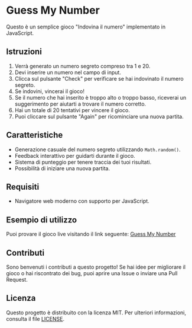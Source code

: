# Guess My Number

Questo è un semplice gioco "Indovina il numero" implementato in JavaScript.

## Istruzioni

1. Verrà generato un numero segreto compreso tra 1 e 20.
2. Devi inserire un numero nel campo di input.
3. Clicca sul pulsante "Check" per verificare se hai indovinato il numero segreto.
4. Se indovini, vincerai il gioco!
5. Se il numero che hai inserito è troppo alto o troppo basso, riceverai un suggerimento per aiutarti a trovare il numero corretto.
6. Hai un totale di 20 tentativi per vincere il gioco.
7. Puoi cliccare sul pulsante "Again" per ricominciare una nuova partita.

## Caratteristiche

- Generazione casuale del numero segreto utilizzando `Math.random()`.
- Feedback interattivo per guidarti durante il gioco.
- Sistema di punteggio per tenere traccia dei tuoi risultati.
- Possibilità di iniziare una nuova partita.

## Requisiti

- Navigatore web moderno con supporto per JavaScript.

## Esempio di utilizzo

Puoi provare il gioco live visitando il link seguente: [Guess My Number](https://magiko87.github.io/GuessMyNumber/
)

## Contributi

Sono benvenuti i contributi a questo progetto! Se hai idee per migliorare il gioco o hai riscontrato dei bug, puoi aprire una Issue o inviare una Pull Request.

## Licenza

Questo progetto è distribuito con la licenza MIT. Per ulteriori informazioni, consulta il file [LICENSE](LICENSE).
